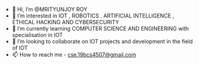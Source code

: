 - 👋 Hi, I’m @MRITYUNJOY ROY
- 👀 I’m interested in IOT , ROBOTICS . ARTIFICIAL INTELLIGENCE , ETHICAL HACKING AND CYBERSECURITY
- 🌱 I’m currently learning COMPUTER SCIENCE AND ENGINEERING with specialisation in IOT 
- 💞️ I’m looking to collaborate on IOT projects and development in the field of IOT
- 📫 How to reach me  - cse.19bcs4507@gmail.com

<!---
MR-enjoy-07/MR-enjoy-07 is a ✨ special ✨ repository because its `README.md` (this file) appears on your GitHub profile.
You can click the Preview link to take a look at your changes.
--->
